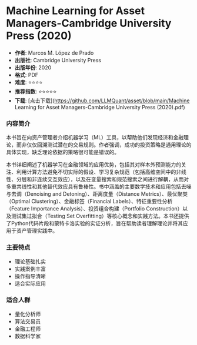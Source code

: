 # Machine Learning for Asset Managers-Cambridge University Press (2020)

- **作者**: Marcos M. López de Prado
- **出版社**: Cambridge University Press
- **出版年份**: 2020
- **格式**: PDF
- **难度**: ⭐⭐⭐⭐
- **推荐指数**: ⭐⭐⭐⭐⭐
- **下载**: [点击下载](https://github.com/LLMQuant/asset/blob/main/Machine Learning for Asset Managers-Cambridge University Press (2020).pdf)

### 内容简介

本书旨在向资产管理者介绍机器学习（ML）工具，以帮助他们发现经济和金融理论，而非仅仅回溯测试潜在的交易规则。作者强调，成功的投资策略是通用理论的具体实现，缺乏理论依据的策略很可能是错误的。

本书详细阐述了机器学习在金融领域的应用优势，包括其对样本外预测能力的关注、利用计算方法避免不切实际的假设、学习复杂规范（包括高维空间中的非线性、分层和非连续交互效应），以及在变量搜索和规范搜索之间进行解耦，从而对多重共线性和其他替代效应具有鲁棒性。书中涵盖的主要数学技术和应用包括去噪与去调（Denoising and Detoning）、距离度量（Distance Metrics）、最优聚类（Optimal Clustering）、金融标签（Financial Labels）、特征重要性分析（Feature Importance Analysis）、投资组合构建（Portfolio Construction）以及测试集过拟合（Testing Set Overfitting）等核心概念和实践方法。本书还提供了Python代码片段和蒙特卡洛实验的实证分析，旨在帮助读者理解理论并将其应用于资产管理实践中。

### 主要特点

- 理论基础扎实
- 实践案例丰富
- 操作指导清晰
- 适合实际应用

### 适合人群

- 量化分析师
- 算法交易员
- 金融工程师
- 数据科学家
